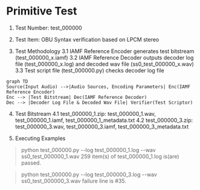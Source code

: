 # Primitive Test

1. Test Number: test_000000

2. Test Item: OBU Syntax verification based on LPCM stereo

3. Test Methodology
  3.1 IAMF Reference Encoder generates test bitstream (test_000000_x.iamf)
  3.2 IAMF Reference Decoder outputs decoder log file (test_000000_x.log) and decoded wav file (ss0_test_000000_x.wav)
  3.3 Test script file (test_000000.py) checks decoder log file

```mermaid
graph TD
Source(Input Audio) -->|Audio Sources, Encoding Parameters| Enc(IAMF Reference Encoder)
Enc --> |Test Bitstream| Dec(IAMF Reference Decoder)
Dec --> |Decoder Log File & Decoded Wav File| Verifier(Test Scriptor)
```

4. Test Bitstream
 4.1 test_000000_1.zip: test_000000_1.wav, test_000000_1.iamf, test_000000_1_metadata.txt
 4.2 test_000000_3.zip: test_000000_3.wav, test_000000_3.iamf, test_000000_3_metadata.txt

5. Executing Examples
 > python test_000000.py --log test_000000_1.log --wav ss0_test_000000_1.wav
    259 item(s) of test_000000_1.log is(are) passed.

 > python test_000000.py --log test_000000_3.log --wav ss0_test_000000_3.wav
    failure line is #35.

